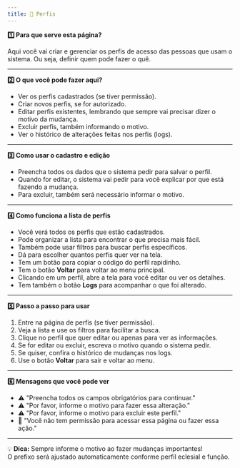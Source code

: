 ```yaml
---
title: 👥 Perfis
---
```



<summary><strong>1️⃣ Para que serve esta página?</summary></strong> 
 
Aqui você vai criar e gerenciar os perfis de acesso das pessoas que usam o sistema. Ou seja, definir quem pode fazer o quê.

---

<summary><strong>2️⃣ O que você pode fazer aqui?</summary></strong>  

- Ver os perfis cadastrados (se tiver permissão).  
- Criar novos perfis, se for autorizado.  
- Editar perfis existentes, lembrando que sempre vai precisar dizer o motivo da mudança.  
- Excluir perfis, também informando o motivo.  
- Ver o histórico de alterações feitas nos perfis (logs).

---

<summary><strong>3️⃣ Como usar o cadastro e edição</summary></strong>  

- Preencha todos os dados que o sistema pedir para salvar o perfil.  
- Quando for editar, o sistema vai pedir para você explicar por que está fazendo a mudança.  
- Para excluir, também será necessário informar o motivo.

---

<summary><strong>4️⃣ Como funciona a lista de perfis</summary></strong>  

- Você verá todos os perfis que estão cadastrados.  
- Pode organizar a lista para encontrar o que precisa mais fácil.  
- Também pode usar filtros para buscar perfis específicos.  
- Dá para escolher quantos perfis quer ver na tela.  
- Tem um botão para copiar o código do perfil rapidinho.  
- Tem o botão **Voltar** para voltar ao menu principal.  
- Clicando em um perfil, abre a tela para você editar ou ver os detalhes.  
- Tem também o botão **Logs** para acompanhar o que foi alterado.

---

<summary><strong>5️⃣ Passo a passo para usar</summary></strong>  

1. Entre na página de perfis (se tiver permissão).  
2. Veja a lista e use os filtros para facilitar a busca.  
3. Clique no perfil que quer editar ou apenas para ver as informações.  
4. Se for editar ou excluir, escreva o motivo quando o sistema pedir.  
5. Se quiser, confira o histórico de mudanças nos logs.  
6. Use o botão **Voltar** para sair e voltar ao menu.

---

<summary><strong>6️⃣ Mensagens que você pode ver</summary></strong>  

- ⚠️ "Preencha todos os campos obrigatórios para continuar."  
- ⚠️ "Por favor, informe o motivo para fazer essa alteração."  
- ⚠️ "Por favor, informe o motivo para excluir este perfil."  
- 🚫 "Você não tem permissão para acessar essa página ou fazer essa ação."

---

💡 **Dica:** Sempre informe o motivo ao fazer mudanças importantes!  
O prefixo será ajustado automaticamente conforme perfil eclesial e função.